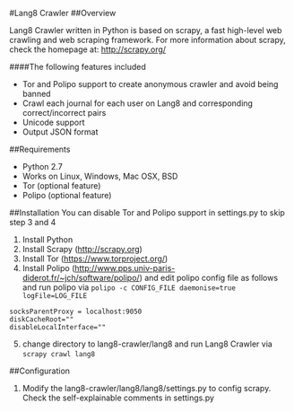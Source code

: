 #Lang8 Crawler
##Overview

Lang8 Crawler written in Python is based on scrapy, a fast high-level web crawling and web scraping framework. For more information about scrapy, check the homepage at: http://scrapy.org/

####The following features included
* Tor and Polipo support to create anonymous crawler and avoid being banned
* Crawl each journal for each user on Lang8 and corresponding correct/incorrect pairs
* Unicode support
* Output JSON format

##Requirements
* Python 2.7
* Works on Linux, Windows, Mac OSX, BSD
* Tor (optional feature)
* Polipo (optional feature)

##Installation
You can disable Tor and Polipo support in settings.py to skip step 3 and 4
1. Install Python
2. Install Scrapy (http://scrapy.org)
3. Install Tor (https://www.torproject.org/)
4. Install Polipo (http://www.pps.univ-paris-diderot.fr/~jch/software/polipo/) and edit polipo config file as follows and run polipo via ```polipo -c CONFIG_FILE daemonise=true logFile=LOG_FILE```

```
socksParentProxy = localhost:9050
diskCacheRoot=""
disableLocalInterface=""
```
5. change directory to lang8-crawler/lang8 and run Lang8 Crawler via ```scrapy crawl lang8```

##Configuration
1. Modify the lang8-crawler/lang8/lang8/settings.py to config scrapy. Check the self-explainable comments in settings.py 
